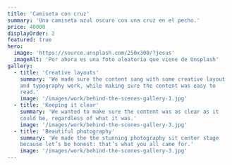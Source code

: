 ```yaml
---
title: 'Camiseta con cruz'
summary: 'Una camiseta azul oscuro con una cruz en el pecho.'
price: 40000
displayOrder: 2
featured: true
hero:
  image: 'https://source.unsplash.com/250x300/?jesus'
  imageAlt: 'Por ahora es una foto aleatoria que viene de Unsplash'
gallery:
  - title: 'Creative layouts'
    summary: 'We made sure the content sang with some creative layout
    and typography work, while making sure the content was easy to
    read.'
    image: '/images/work/behind-the-scenes-gallery-1.jpg'
  - title: 'Keeping it clear'
    summary: 'We wanted to make sure the content was as clear as it
    could be, regardless of what it was.'
    image: '/images/work/behind-the-scenes-gallery-3.jpg'
  - title: 'Beautiful photography'
    summary: 'We made the the stunning photography sit center stage
    because let’s be honest: that’s what you all came for.'
    image: '/images/work/behind-the-scenes-gallery-3.jpg'
---
```

